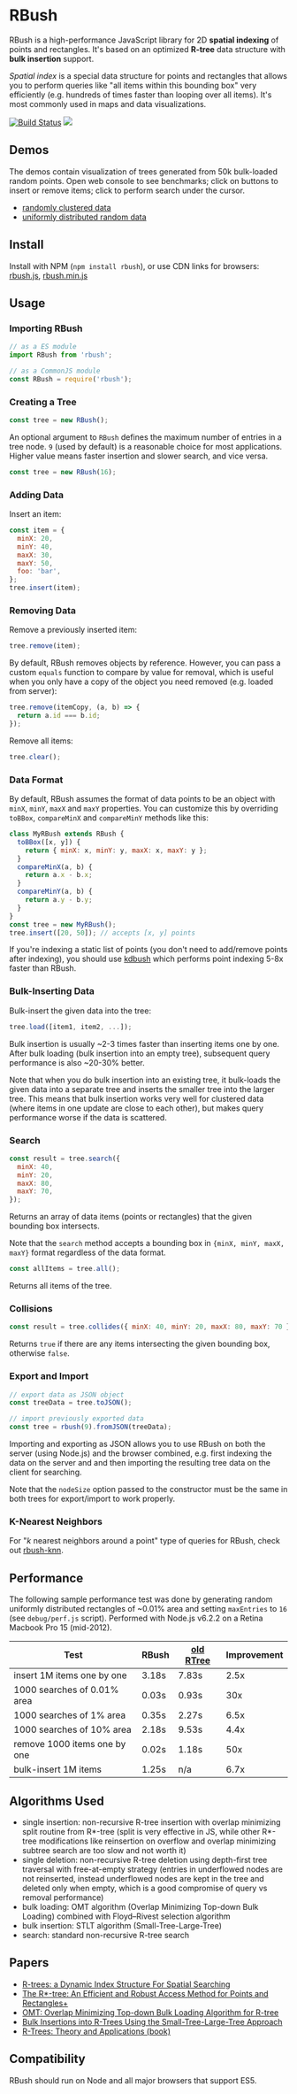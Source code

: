 # RBush

RBush is a high-performance JavaScript library for 2D **spatial indexing** of points and rectangles.
It's based on an optimized **R-tree** data structure with **bulk insertion** support.

_Spatial index_ is a special data structure for points and rectangles
that allows you to perform queries like "all items within this bounding box" very efficiently
(e.g. hundreds of times faster than looping over all items).
It's most commonly used in maps and data visualizations.

[![Build Status](https://github.com/mourner/rbush/workflows/Node/badge.svg?branch=master)](https://github.com/mourner/rbush/actions)
[![](https://img.shields.io/badge/simply-awesome-brightgreen.svg)](https://github.com/mourner/projects)

## Demos

The demos contain visualization of trees generated from 50k bulk-loaded random points.
Open web console to see benchmarks;
click on buttons to insert or remove items;
click to perform search under the cursor.

- [randomly clustered data](http://mourner.github.io/rbush/viz/viz-cluster.html)
- [uniformly distributed random data](http://mourner.github.io/rbush/viz/viz-uniform.html)

## Install

Install with NPM (`npm install rbush`), or use CDN links for browsers:
[rbush.js](https://unpkg.com/rbush@2.0.1/rbush.js),
[rbush.min.js](https://unpkg.com/rbush@2.0.1/rbush.min.js)

## Usage

### Importing RBush

```js
// as a ES module
import RBush from 'rbush';

// as a CommonJS module
const RBush = require('rbush');
```

### Creating a Tree

```js
const tree = new RBush();
```

An optional argument to `RBush` defines the maximum number of entries in a tree node.
`9` (used by default) is a reasonable choice for most applications.
Higher value means faster insertion and slower search, and vice versa.

```js
const tree = new RBush(16);
```

### Adding Data

Insert an item:

```js
const item = {
  minX: 20,
  minY: 40,
  maxX: 30,
  maxY: 50,
  foo: 'bar',
};
tree.insert(item);
```

### Removing Data

Remove a previously inserted item:

```js
tree.remove(item);
```

By default, RBush removes objects by reference.
However, you can pass a custom `equals` function to compare by value for removal,
which is useful when you only have a copy of the object you need removed (e.g. loaded from server):

```js
tree.remove(itemCopy, (a, b) => {
  return a.id === b.id;
});
```

Remove all items:

```js
tree.clear();
```

### Data Format

By default, RBush assumes the format of data points to be an object
with `minX`, `minY`, `maxX` and `maxY` properties.
You can customize this by overriding `toBBox`, `compareMinX` and `compareMinY` methods like this:

```js
class MyRBush extends RBush {
  toBBox([x, y]) {
    return { minX: x, minY: y, maxX: x, maxY: y };
  }
  compareMinX(a, b) {
    return a.x - b.x;
  }
  compareMinY(a, b) {
    return a.y - b.y;
  }
}
const tree = new MyRBush();
tree.insert([20, 50]); // accepts [x, y] points
```

If you're indexing a static list of points (you don't need to add/remove points after indexing), you should use [kdbush](https://github.com/mourner/kdbush) which performs point indexing 5-8x faster than RBush.

### Bulk-Inserting Data

Bulk-insert the given data into the tree:

```js
tree.load([item1, item2, ...]);
```

Bulk insertion is usually ~2-3 times faster than inserting items one by one.
After bulk loading (bulk insertion into an empty tree),
subsequent query performance is also ~20-30% better.

Note that when you do bulk insertion into an existing tree,
it bulk-loads the given data into a separate tree
and inserts the smaller tree into the larger tree.
This means that bulk insertion works very well for clustered data
(where items in one update are close to each other),
but makes query performance worse if the data is scattered.

### Search

```js
const result = tree.search({
  minX: 40,
  minY: 20,
  maxX: 80,
  maxY: 70,
});
```

Returns an array of data items (points or rectangles) that the given bounding box intersects.

Note that the `search` method accepts a bounding box in `{minX, minY, maxX, maxY}` format
regardless of the data format.

```js
const allItems = tree.all();
```

Returns all items of the tree.

### Collisions

```js
const result = tree.collides({ minX: 40, minY: 20, maxX: 80, maxY: 70 });
```

Returns `true` if there are any items intersecting the given bounding box, otherwise `false`.

### Export and Import

```js
// export data as JSON object
const treeData = tree.toJSON();

// import previously exported data
const tree = rbush(9).fromJSON(treeData);
```

Importing and exporting as JSON allows you to use RBush on both the server (using Node.js) and the browser combined,
e.g. first indexing the data on the server and and then importing the resulting tree data on the client for searching.

Note that the `nodeSize` option passed to the constructor must be the same in both trees for export/import to work properly.

### K-Nearest Neighbors

For "_k_ nearest neighbors around a point" type of queries for RBush,
check out [rbush-knn](https://github.com/mourner/rbush-knn).

## Performance

The following sample performance test was done by generating
random uniformly distributed rectangles of ~0.01% area and setting `maxEntries` to `16`
(see `debug/perf.js` script).
Performed with Node.js v6.2.2 on a Retina Macbook Pro 15 (mid-2012).

| Test                         | RBush | [old RTree](https://github.com/imbcmdth/RTree) | Improvement |
| ---------------------------- | ----- | ---------------------------------------------- | ----------- |
| insert 1M items one by one   | 3.18s | 7.83s                                          | 2.5x        |
| 1000 searches of 0.01% area  | 0.03s | 0.93s                                          | 30x         |
| 1000 searches of 1% area     | 0.35s | 2.27s                                          | 6.5x        |
| 1000 searches of 10% area    | 2.18s | 9.53s                                          | 4.4x        |
| remove 1000 items one by one | 0.02s | 1.18s                                          | 50x         |
| bulk-insert 1M items         | 1.25s | n/a                                            | 6.7x        |

## Algorithms Used

- single insertion: non-recursive R-tree insertion with overlap minimizing split routine from R\*-tree (split is very effective in JS, while other R\*-tree modifications like reinsertion on overflow and overlap minimizing subtree search are too slow and not worth it)
- single deletion: non-recursive R-tree deletion using depth-first tree traversal with free-at-empty strategy (entries in underflowed nodes are not reinserted, instead underflowed nodes are kept in the tree and deleted only when empty, which is a good compromise of query vs removal performance)
- bulk loading: OMT algorithm (Overlap Minimizing Top-down Bulk Loading) combined with Floyd–Rivest selection algorithm
- bulk insertion: STLT algorithm (Small-Tree-Large-Tree)
- search: standard non-recursive R-tree search

## Papers

- [R-trees: a Dynamic Index Structure For Spatial Searching](http://www-db.deis.unibo.it/courses/SI-LS/papers/Gut84.pdf)
- [The R\*-tree: An Efficient and Robust Access Method for Points and Rectangles+](http://dbs.mathematik.uni-marburg.de/publications/myPapers/1990/BKSS90.pdf)
- [OMT: Overlap Minimizing Top-down Bulk Loading Algorithm for R-tree](http://ftp.informatik.rwth-aachen.de/Publications/CEUR-WS/Vol-74/files/FORUM_18.pdf)
- [Bulk Insertions into R-Trees Using the Small-Tree-Large-Tree Approach](http://www.cs.arizona.edu/~bkmoon/papers/dke06-bulk.pdf)
- [R-Trees: Theory and Applications (book)](http://www.apress.com/9781852339777)

## Compatibility

RBush should run on Node and all major browsers that support ES5.
